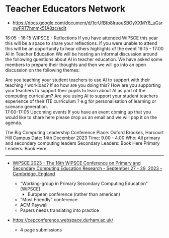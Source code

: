 Teacher Educators Network
=========================

* https://docs.google.com/document/d/1crUfBtb8IruouSBOyXXMY8_uGsrxwFRT7hmmx51A8zc/edit


16:05 - 16:15
WiPSCE - Reflections 
If you have attended WiPSCE this year this will be a space to share your reflections. If you were unable to attend this will be an opportunity to hear others highlights of the event 
16:15 - 17:00
AI in Teacher Education 
 We will be hosting an informal discussion around the following questions about AI in teacher education. We have asked some members to prepare their thoughts and then we will go into an open discussion on the following themes:

Are you teaching your student teachers to use AI to support with their teaching / workload? If so how are you doing this?
How are you supporting your teachers to support their pupils to learn about AI as part of the computing curriculum?
Are you using AI to support your student teachers experience of their ITE curriculum ? e.g for personalisation of learning or scenario generation. 		
17:00-17:05
Upcoming events 
If you have an event coming up that you would like to share here please drop us an email and we will pop it on the agenda. 

The Big Computing Leadership Conference
Place: Oxford Brookes, Harcourt Hill Campus
Date: 14th December 2023
Time: 9.00 - 4.00
Who: All primary and secondary computing leaders
Secondary Leaders: Book Here
Primary Leaders: Book Here


---

* [WiPSCE 2023 - The 18th WiPSCE Conference on Primary and Secondary Computing Education Research - September 27 - 29, 2023 - Cambridge, England](https://www.wipsce.org/2023/)
    * "Working-group in Primary Secondary Computing Education" (WiPSCE)
        * European conference (rather than american)
    * "Most Friendly" conference
    * ACM Paywall
    * Papers needs translating into practice

* https://cepconference.webspace.durham.ac.uk/
    * 4 page submissions


